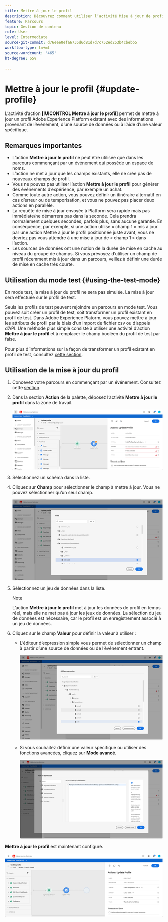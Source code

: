 ```yaml
---
title: Mettre à jour le profil
description: Découvrez comment utiliser l’activité Mise à jour de profil dans un parcours
feature: Parcours
topic: Gestion de contenu
role: User
level: Intermediate
source-git-commit: d76eee0efa6735d6d81d7d7c752ed253b4cbebb5
workflow-type: tm+mt
source-wordcount: '465'
ht-degree: 65%

---
```


# Mettre à jour le profil {#update-profile}

L’activité d’action **[!UICONTROL Mettre à jour le profil]** permet de mettre à jour un profil Adobe Experience Platform existant avec des informations provenant de l’événement, d’une source de données ou à l’aide d’une valeur spécifique.

## Remarques importantes

* L’action **Mettre à jour le profil** ne peut être utilisée que dans les parcours commençant par un événement qui possède un espace de noms.
* L’action ne met à jour que les champs existants, elle ne crée pas de nouveaux champs de profil.
* Vous ne pouvez pas utiliser l’action **Mettre à jour le profil** pour générer des événements d’expérience, par exemple un achat.
* Comme toute autre action, vous pouvez définir un itinéraire alternatif en cas d’erreur ou de temporisation, et vous ne pouvez pas placer deux actions en parallèle.
* La requête de mise à jour envoyée à Platform sera rapide mais pas immédiate/ne démarrera pas dans la seconde. Cela prendra normalement quelques secondes, parfois plus, sans aucune garantie. En conséquence, par exemple, si une action utilise « champ 1 » mis à jour par une action Mettre à jour le profil positionnée juste avant, vous ne devriez pas vous attendre à une mise à jour de « champ 1 » dans l’action.
* Les sources de données ont une notion de la durée de mise en cache au niveau du groupe de champs. Si vous prévoyez d’utiliser un champ de profil récemment mis à jour dans un parcours, veillez à définir une durée de mise en cache très courte.

## Utilisation du mode test {#using-the-test-mode}

En mode test, la mise à jour du profil ne sera pas simulée. La mise à jour sera effectuée sur le profil de test.

Seuls les profils de test peuvent rejoindre un parcours en mode test. Vous pouvez soit créer un profil de test, soit transformer un profil existant en profil de test. Dans Adobe Experience Platorm, vous pouvez mettre à jour les attributs de profil par le biais d’un import de fichier csv ou d’appels d’API. Une méthode plus simple consiste à utiliser une activité d’action **Mettre à jour le profil** et à remplacer le champ booléen du profil de test par false.

Pour plus d’informations sur la façon de transformer un profil existant en profil de test, consultez [cette section](../building-journeys/creating-test-profiles.md#create-test-profiles-csv).

## Utilisation de la mise à jour du profil

1. Concevez votre parcours en commençant par un événement. Consultez cette [section](../building-journeys/journey.md).

1. Dans la section **Action** de la palette, déposez l’activité **Mettre à jour le profil** dans la zone de travail.

   ![](../assets/profileupdate0.png)

1. Sélectionnez un schéma dans la liste.

1. Cliquez sur **Champ** pour sélectionner le champ à mettre à jour. Vous ne pouvez sélectionner qu’un seul champ.

   ![](../assets/profileupdate2.png)

1. Sélectionnez un jeu de données dans la liste.

   >[!NOTE]
   >
   >L’action **Mettre à jour le profil** met à jour les données de profil en temps réel, mais elle ne met pas à jour les jeux de données. La sélection du jeu de données est nécessaire, car le profil est un enregistrement associé à un jeu de données.

1. Cliquez sur le champ **Valeur** pour définir la valeur à utiliser :

   * L’éditeur d’expression simple vous permet de sélectionner un champ à partir d’une source de données ou de l’événement entrant.

      ![](../assets/profileupdate4.png)

   * Si vous souhaitez définir une valeur spécifique ou utiliser des fonctions avancées, cliquez sur **Mode avancé**.

      ![](../assets/profileupdate3.png)

**Mettre à jour le profil** est maintenant configuré.

![](../assets/profileupdate1.png)
